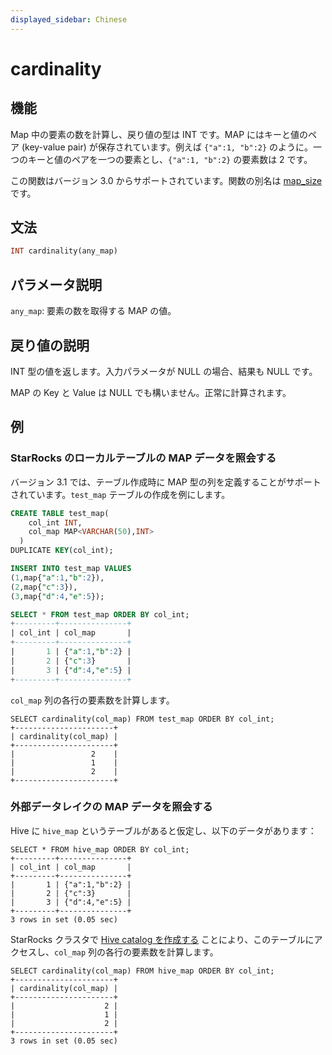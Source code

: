 ```yaml
---
displayed_sidebar: Chinese
---
```


# cardinality

## 機能

Map 中の要素の数を計算し、戻り値の型は INT です。MAP にはキーと値のペア (key-value pair) が保存されています。例えば `{"a":1, "b":2}` のように。一つのキーと値のペアを一つの要素とし、`{"a":1, "b":2}` の要素数は 2 です。

この関数はバージョン 3.0 からサポートされています。関数の別名は [map_size](map_size.md) です。

## 文法

```Haskell
INT cardinality(any_map)
```

## パラメータ説明

`any_map`: 要素の数を取得する MAP の値。

## 戻り値の説明

INT 型の値を返します。入力パラメータが NULL の場合、結果も NULL です。

MAP の Key と Value は NULL でも構いません。正常に計算されます。

## 例

### StarRocks のローカルテーブルの MAP データを照会する

バージョン 3.1 では、テーブル作成時に MAP 型の列を定義することがサポートされています。`test_map` テーブルの作成を例にします。

```SQL
CREATE TABLE test_map(
    col_int INT,
    col_map MAP<VARCHAR(50),INT>
  )
DUPLICATE KEY(col_int);

INSERT INTO test_map VALUES
(1,map{"a":1,"b":2}),
(2,map{"c":3}),
(3,map{"d":4,"e":5});

SELECT * FROM test_map ORDER BY col_int;
+---------+---------------+
| col_int | col_map       |
+---------+---------------+
|       1 | {"a":1,"b":2} |
|       2 | {"c":3}       |
|       3 | {"d":4,"e":5} |
+---------+---------------+
```

`col_map` 列の各行の要素数を計算します。

```Plain
SELECT cardinality(col_map) FROM test_map ORDER BY col_int;
+----------------------+
| cardinality(col_map) |
+----------------------+
|                 2    |
|                 1    |
|                 2    |
+----------------------+
```

### 外部データレイクの MAP データを照会する

Hive に `hive_map` というテーブルがあると仮定し、以下のデータがあります：

```Plain
SELECT * FROM hive_map ORDER BY col_int;
+---------+---------------+
| col_int | col_map       |
+---------+---------------+
|       1 | {"a":1,"b":2} |
|       2 | {"c":3}       |
|       3 | {"d":4,"e":5} |
+---------+---------------+
3 rows in set (0.05 sec)
```

StarRocks クラスタで [Hive catalog を作成する](../../../data_source/catalog/hive_catalog.md#创建-hive-catalog) ことにより、このテーブルにアクセスし、`col_map` 列の各行の要素数を計算します。

```Plaintext
SELECT cardinality(col_map) FROM hive_map ORDER BY col_int;
+----------------------+
| cardinality(col_map) |
+----------------------+
|                    2 |
|                    1 |
|                    2 |
+----------------------+
3 rows in set (0.05 sec)
```
